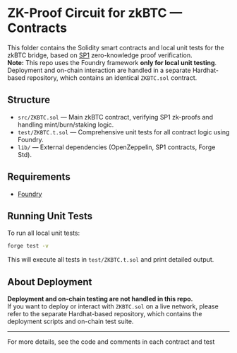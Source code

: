 # ZK-Proof Circuit for zkBTC — Contracts

This folder contains the Solidity smart contracts and local unit tests for the zkBTC bridge, based on [SP1](https://github.com/succinctlabs/sp1) zero-knowledge proof verification.  
**Note:** This repo uses the Foundry framework **only for local unit testing**. Deployment and on-chain interaction are handled in a separate Hardhat-based repository, which contains an identical `ZKBTC.sol` contract.

## Structure

- `src/ZKBTC.sol` — Main zkBTC contract, verifying SP1 zk-proofs and handling mint/burn/staking logic.
- `test/ZKBTC.t.sol` — Comprehensive unit tests for all contract logic using Foundry.
- `lib/` — External dependencies (OpenZeppelin, SP1 contracts, Forge Std).

## Requirements

- [Foundry](https://book.getfoundry.sh/getting-started/installation)

## Running Unit Tests

To run all local unit tests:

```sh
forge test -v
```

This will execute all tests in `test/ZKBTC.t.sol` and print detailed output.

## About Deployment

**Deployment and on-chain testing are not handled in this repo.**  
If you want to deploy or interact with `ZKBTC.sol` on a live network, please refer to the separate Hardhat-based repository, which contains the deployment scripts and on-chain test suite.

---

For more details, see the code and comments in each contract and test